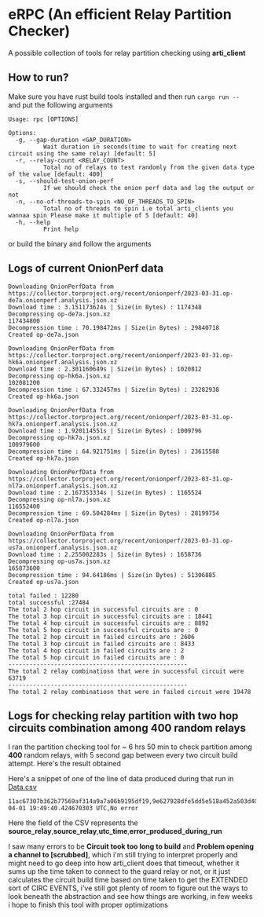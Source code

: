 # eRPC (An efficient Relay Partition Checker)

A possible collection of tools for relay partition checking using **arti_client**

## How to run?

Make sure you have rust build tools installed
and then run ```cargo run -- ``` and put the following arguments
```
Usage: rpc [OPTIONS]

Options:
  -g, --gap-duration <GAP_DURATION>
          Wait duration in seconds(time to wait for creating next circuit using the same relay) [default: 5]
  -r, --relay-count <RELAY_COUNT>
          Total no of relays to test randomly from the given data type of the value [default: 400]
  -s, --should-test-onion-perf
          If we should check the onion perf data and log the output or not
  -n, --no-of-threads-to-spin <NO_OF_THREADS_TO_SPIN>
          Total no of threads to spin i.e total arti_clients you wannaa spin Please make it multiple of 5 [default: 40]
  -h, --help
          Print help
```

or build the binary and follow the arguments


## Logs of current OnionPerf data

```
Downloading OnionPerfData from https://collector.torproject.org/recent/onionperf/2023-03-31.op-de7a.onionperf.analysis.json.xz
Download time : 3.151173624s | Size(in Bytes) : 1174348
Decompressing op-de7a.json.xz
117434800
Decompression time : 70.198472ms | Size(in Bytes) : 29840718
Created op-de7a.json

Downloading OnionPerfData from https://collector.torproject.org/recent/onionperf/2023-03-31.op-hk6a.onionperf.analysis.json.xz
Download time : 2.301160649s | Size(in Bytes) : 1020812
Decompressing op-hk6a.json.xz
102081200
Decompression time : 67.332457ms | Size(in Bytes) : 23282938
Created op-hk6a.json

Downloading OnionPerfData from https://collector.torproject.org/recent/onionperf/2023-03-31.op-hk7a.onionperf.analysis.json.xz
Download time : 1.920114551s | Size(in Bytes) : 1009796
Decompressing op-hk7a.json.xz
100979600
Decompression time : 64.921751ms | Size(in Bytes) : 23615588
Created op-hk7a.json

Downloading OnionPerfData from https://collector.torproject.org/recent/onionperf/2023-03-31.op-nl7a.onionperf.analysis.json.xz
Download time : 2.167353334s | Size(in Bytes) : 1165524
Decompressing op-nl7a.json.xz
116552400
Decompression time : 69.504284ms | Size(in Bytes) : 28199754
Created op-nl7a.json

Downloading OnionPerfData from https://collector.torproject.org/recent/onionperf/2023-03-31.op-us7a.onionperf.analysis.json.xz
Download time : 2.255002283s | Size(in Bytes) : 1658736
Decompressing op-us7a.json.xz
165873600
Decompression time : 94.64186ms | Size(in Bytes) : 51306885
Created op-us7a.json

total failed : 12280
total successful :27484
The total 2 hop circuit in successful circuits are : 0
The total 3 hop circuit in successful circuits are : 18441
The total 4 hop circuit in successful circuits are : 8892
The total 5 hop circuit in successful circuits are : 0
The total 2 hop circuit in failed circuits are : 2606
The total 3 hop circuit in failed circuits are : 8433
The total 4 hop circuit in failed circuits are : 2
The total 5 hop circuit in failed circuits are : 0
---------------------------------------------------
The total 2 relay combinatiosn that were in successful circuit were 63719
---------------------------------------------------
The total 2 relay combinatiosn that were in failed circuit were 19478
```

## Logs for checking relay partition with two hop circuits combination among 400 random relays 
I ran the partition checking tool for ~ 6 hrs 50 min to check partition among **400** random relays, with 5 second gap between every two circuit build attempt. Here's the result obtained

Here's a snippet of one of the line of data produced during that run in [Data.csv](https://github.com/rishadbaniya/rpc/blob/main/data.csv)
```
11ac67307b362b77569af314a9a7a06b9195df19,9e627928dfe5dd5e518a452a503d40880115dfa1,2023-04-01 19:49:40.424670303 UTC,No error
```

Here the field of the CSV represents the **source_relay**,**source_relay**,**utc_time**,**error_produced_during_run**

I saw many errors to be **Circuit took too long to build** and **Problem opening a channel to [scrubbed]**, which i'm still trying to interpret properly and might need to go deep into how arti_client does that timeout, whether it sums up the time taken 
to connect to the guard relay or not, or it just calculates the circuit build time based on time taken to get the EXTENDED sort of CIRC EVENTS, i've still got plenty of room to figure out the ways to look beneath the abstraction and see how things are working, in few weeks i hope to finish this tool with proper optimizations
